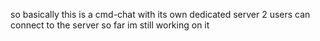 so basically this is a cmd-chat with its own dedicated server 2 users can connect to the server so far im still working on it 
